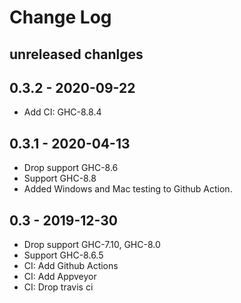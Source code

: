 # Change Log

## unreleased chanlges

## 0.3.2 - 2020-09-22

- Add CI: GHC-8.8.4

## 0.3.1 - 2020-04-13

- Drop support GHC-8.6
- Support GHC-8.8
- Added Windows and Mac testing to Github Action.

## 0.3 - 2019-12-30

- Drop support GHC-7.10, GHC-8.0
- Support GHC-8.6.5
- CI: Add Github Actions
- CI: Add Appveyor
- CI: Drop travis ci